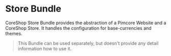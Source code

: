 #  Store Bundle

CoreShop Store Bundle provides the abstraction of a Pimcore Website and a CoreShop Store. It handles the configuration for base-currencies and themes. 

> This Bundle can be used separately, but doesn't provide any detail information how to use it.